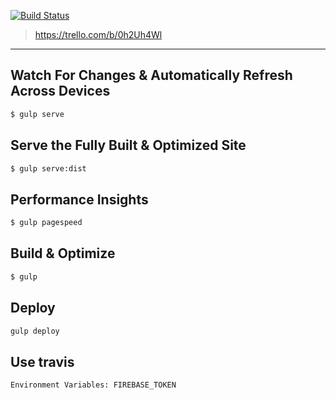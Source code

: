 [![Build Status](https://travis-ci.org/tewst/landing-page.svg?branch=master)](https://travis-ci.org/tewst/landing-page)
> https://trello.com/b/0h2Uh4Wl

---

## Watch For Changes & Automatically Refresh Across Devices
```sh
$ gulp serve
```

## Serve the Fully Built & Optimized Site
```sh
$ gulp serve:dist
```

## Performance Insights
```sh
$ gulp pagespeed
```

## Build & Optimize
```sh
$ gulp
```

## Deploy
```sh
gulp deploy
```

## Use travis
```
Environment Variables: FIREBASE_TOKEN
```
